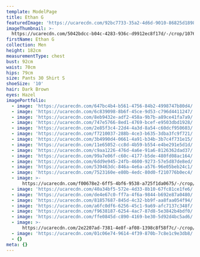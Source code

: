 ```yaml
---
template: ModelPage
title: Ethan G
featuredImage: 'https://ucarecdn.com/92bc7733-35a2-4d6d-9010-86825d1898b1/'
imageThumbnail: >-
  https://ucarecdn.com/5042bdcc-b04c-4283-936c-d9912ec8f17d/-/crop/1076x1071/233,174/-/preview/
firstName: Ethan G
collection: Men
height: 182cm
measurementType: chest
bust: 92cm
waist: 70cm
hips: 79cm
size: Pants 30 Shirt S
shoeSize: '10'
hair: Dark Brown
eyes: Hazel
imagePortfolio:
  - image: 'https://ucarecdn.com/647bc4b4-b561-4756-84b2-4998747b80d4/'
  - image: 'https://ucarecdn.com/6c839098-8b6f-45ce-9d53-c796d4411247/'
  - image: 'https://ucarecdn.com/8eb9432e-adf2-458a-9b7b-a89ce41fa7a9/'
  - image: 'https://ucarecdn.com/747e5766-8ed1-4769-bcef-e9503dbd1928/'
  - image: 'https://ucarecdn.com/2e85f3c4-22d4-4a3d-8a54-c60dcf950603/'
  - image: 'https://ucarecdn.com/f7210037-288b-4ce3-b635-3dba3fc9f721/'
  - image: 'https://ucarecdn.com/3b4990d4-0661-4a91-b34b-3b7c4f731e15/'
  - image: 'https://ucarecdn.com/11e65052-cc8d-4b59-b554-e4be291e5d1d/'
  - image: 'https://ucarecdn.com/c9aa1226-476d-4a6e-91a6-8126362dad37/'
  - image: 'https://ucarecdn.com/99a7e06f-c60c-4177-b5de-480fd08ac164/'
  - image: 'https://ucarecdn.com/6dd9e945-24fb-4600-9273-57e5d87de8ed/'
  - image: 'https://ucarecdn.com/539463dc-846a-4e6a-a576-96e05beb24c1/'
  - image: 'https://ucarecdn.com/7523160e-e80b-4edc-80d0-f210776b0ec4/'
  - image: >-
      https://ucarecdn.com/f00678e2-6ff5-4bf6-9538-a725f1da0675/-/crop/1707x1878/0,431/-/preview/
  - image: 'https://ucarecdn.com/40a34bf5-572e-4d33-8b10-67fc81ce1fe6/'
  - image: 'https://ucarecdn.com/de4e67c0-ff7a-4f6a-9844-b692e87a0480/'
  - image: 'https://ucarecdn.com/81857687-845d-4c32-bb9f-aa8faa054f94/'
  - image: 'https://ucarecdn.com/a6fc0df6-6256-45c1-9a69-afc7137c348f/'
  - image: 'https://ucarecdn.com/f9638187-6254-4ac7-87d8-5e3842b4bdf0/'
  - image: 'https://ucarecdn.com/ffe0845d-c890-4169-be30-5d92d4bc5ad6/'
  - image: >-
      https://ucarecdn.com/2e2207ad-7381-4e8f-af08-1398c8f58f7c/-/crop/3728x3265/160,0/-/preview/
  - image: 'https://ucarecdn.com/01c06e74-9614-4f39-870b-7c8e1c9e3db8/'
  - {}
meta: {}
---
```


